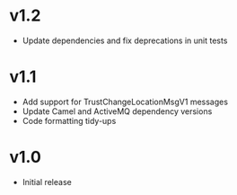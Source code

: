 v1.2
====

* Update dependencies and fix deprecations in unit tests

v1.1
====

* Add support for TrustChangeLocationMsgV1 messages
* Update Camel and ActiveMQ dependency versions
* Code formatting tidy-ups


v1.0
====

* Initial release
